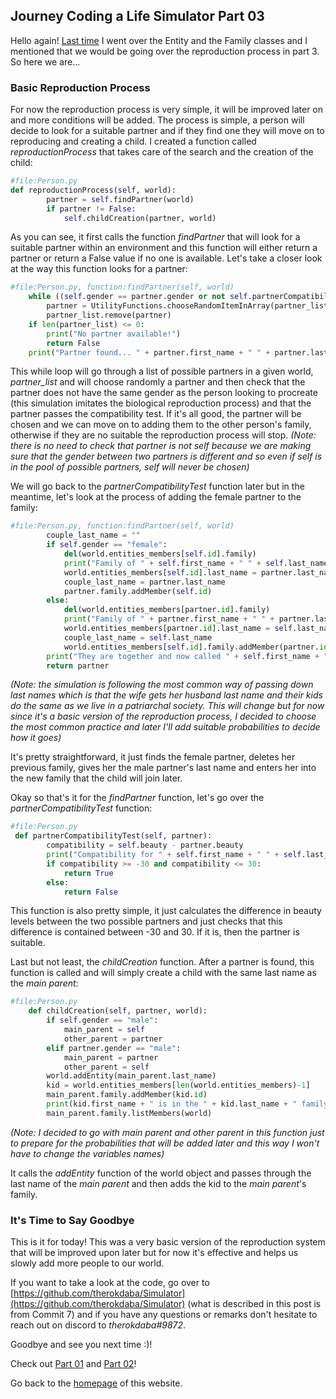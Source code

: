 ## Journey Coding a Life Simulator Part 03

Hello again! [Last time](https://therokdaba.github.io/2021/02/13/Life-Simulator-Journey-Part-02.html) I went over the Entity and the Family classes and I mentioned that we would be going over the reproduction process in part 3. So here we are...

### Basic Reproduction Process
For now the reproduction process is very simple, it will be improved later on and more conditions will be added. The process is simple, a person will decide to look for a suitable partner and if they find one they will move on to reproducing and creating a child. I created a function called *reproductionProcess* that takes care of the search and the creation of the child:

```python
#file:Person.py
def reproductionProcess(self, world):
        partner = self.findPartner(world)
        if partner != False:
            self.childCreation(partner, world)
```
As you can see, it first calls the function *findPartner* that will look for a suitable partner within an environment and this function will either return a partner or return a False value if no one is available. Let's take a closer look at the way this function looks for a partner:

```python
#file:Person.py, function:findPartner(self, world)
    while ((self.gender == partner.gender or not self.partnerCompatibilityTest(partner)) and len(partner_list) > 0: 
        partner = UtilityFunctions.chooseRandomItemInArray(partner_list)
        partner_list.remove(partner)
    if len(partner_list) <= 0:
        print("No partner available!")
        return False
    print("Partner found... " + partner.first_name + " " + partner.last_name + " for " + self.first_name + " " + self.last_name + ".")
```
This while loop will go through a list of possible partners in a given world, *partner_list* and will choose randomly a partner and then check that the partner does not have the same gender as the person looking to procreate (this simulation imitates the biological reproduction process) and that the partner passes the compatibility test. If it's all good, the partner will be chosen and we can move on to adding them to the other person's family, otherwise if they are no suitable the reproduction process will stop. *(Note: there is no need to check that partner is not self because we are making sure that the gender between two partners is different and so even if self is in the pool of possible partners, self will never be chosen)*

We will go back to the *partnerCompatibilityTest* function later but in the meantime, let's look at the process of adding the female partner to the family: 

```python
#file:Person.py, function:findPartner(self, world)
        couple_last_name = ""
        if self.gender == "female":
            del(world.entities_members[self.id].family)
            print("Family of " + self.first_name + " " + self.last_name + " deleted...")
            world.entities_members[self.id].last_name = partner.last_name
            couple_last_name = partner.last_name
            partner.family.addMember(self.id)
        else:
            del(world.entities_members[partner.id].family)
            print("Family of " + partner.first_name + " " + partner.last_name + " deleted...")
            world.entities_members[partner.id].last_name = self.last_name
            couple_last_name = self.last_name
            world.entities_members[self.id].family.addMember(partner.id)
        print("They are together and now called " + self.first_name + " and " + partner.first_name + " " + couple_last_name + ".")
        return partner
```
*(Note: the simulation is following the most common way of passing down last names which is that the wife gets her husband last name and their kids do the same as we live in a patriarchal society. This will change but for now since it's a basic version of the reproduction process, I decided to choose the most common practice and later I'll add suitable probabilities to decide how it goes)*

It's pretty straightforward, it just finds the female partner, deletes her previous family, gives her the male partner's last name and enters her into the new family that the child will join later.

Okay so that's it for the *findPartner* function, let's go over the *partnerCompatibilityTest* function:
```python
#file:Person.py
 def partnerCompatibilityTest(self, partner):
        compatibility = self.beauty - partner.beauty
        print("Compatibility for " + self.first_name + " " + self.last_name + " and " + partner.first_name + " " + partner.last_name + ": " + str(compatibility))
        if compatibility >= -30 and compatibility <= 30:
            return True 
        else:
            return False
```
This function is also pretty simple, it just calculates the difference in beauty levels between the two possible partners and just checks that this difference is contained between -30 and 30. If it is, then the partner is suitable.

Last but not least, the *childCreation* function. After a partner is found, this function is called and will simply create a child with the same last name as the *main parent*:
```python
#file:Person.py
    def childCreation(self, partner, world):
        if self.gender == "male":
            main_parent = self
            other_parent = partner
        elif partner.gender == "male":
            main_parent = partner
            other_parent = self 
        world.addEntity(main_parent.last_name)
        kid = world.entities_members[len(world.entities_members)-1]
        main_parent.family.addMember(kid.id)
        print(kid.first_name + " is in the " + kid.last_name + " family and " + kid.pronoun[1] + " dad is " + main_parent.first_name + " and " + kid.pronoun[1] + " mom is " + other_parent.first_name + ".")
        main_parent.family.listMembers(world)
```
*(Note: I decided to go with main parent and other parent in this function just to prepare for the probabilities that will be added later and this way I won't have to change the variables names)*

It calls the *addEntity* function of the world object and passes through the last name of the *main parent* and then adds the kid to the *main parent*'s family.

### It's Time to Say Goodbye
This is it for today! This was a very basic version of the reproduction system that will be improved upon later but for now it's effective and helps us slowly add more people to our world.

If you want to take a look at the code, go over to [https://github.com/therokdaba/Simulator](https://github.com/therokdaba/Simulator)  (what is described in this post is from Commit 7) and if you have any questions or remarks don't hesitate to reach out on discord to *therokdaba#9872*. 

Goodbye and see you next time :)!

Check out [Part 01](https://therokdaba.github.io/2021/02/12/Life-Simulator-Journey-Part-01.html) and [Part 02](https://therokdaba.github.io/2021/02/13/Life-Simulator-Journey-Part-02.html)!

Go back to the [homepage](https://therokdaba.github.io/) of this website.